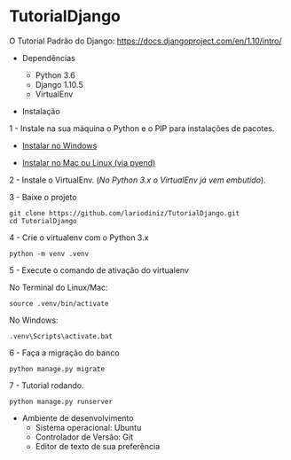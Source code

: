 # TutorialDjango

O Tutorial Padrão do Django:
    https://docs.djangoproject.com/en/1.10/intro/

* Dependências
    * Python 3.6
    * Django 1.10.5
    * VirtualEnv
    
* Instalação
    
1 - Instale na sua máquina o Python e o PIP para instalações de pacotes.

* [Instalar no Windows][0]

* [Instalar no Mac ou Linux (via pyend)][1]
    
2 - Instale o VirtualEnv. (*No Python 3.x o VirtualEnv já vem embutido*).
    
3 - Baixe o projeto

```
git clone https://github.com/lariodiniz/TutorialDjango.git
cd TutorialDjango
```

4 - Crie o virtualenv com o Python 3.x

```
python -m venv .venv
```

    
5 - Execute o comando de ativação do virtualenv

No Terminal do Linux/Mac:

```
source .venv/bin/activate
```

No Windows:

```
.venv\Scripts\activate.bat
```

6 - Faça a migração do banco

```
python manage.py migrate
```

7 - Tutorial rodando.

```
python manage.py runserver
```
     
* Ambiente de desenvolvimento
    * Sistema operacional: Ubuntu
    * Controlador de Versão: Git
    * Editor de texto de sua preferência

[0]: https://www.python.org/downloads/
[1]: http://blog.abraseucodigo.com.br/instalando-qualquer-versao-do-python-no-linux-macosx-utilizando-pyenv.html
